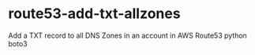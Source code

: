 # route53-add-txt-allzones
Add a TXT record to all DNS Zones in an account in AWS Route53 python boto3
